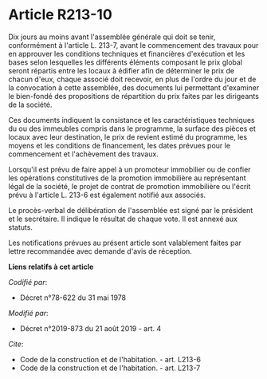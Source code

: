 # Article R213-10

Dix jours au moins avant l'assemblée générale qui doit se tenir, conformément à l'article L. 213-7, avant le commencement des
travaux pour en approuver les conditions techniques et financières d'exécution et les bases selon lesquelles les différents
éléments composant le prix global seront répartis entre les locaux à édifier afin de déterminer le prix de chacun d'eux,
chaque associé doit recevoir, en plus de l'ordre du jour et de la convocation à cette assemblée, des documents lui permettant
d'examiner le bien-fondé des propositions de répartition du prix faites par les dirigeants de la société. 

Ces documents indiquent la consistance et les caractéristiques techniques du ou des immeubles compris dans le programme, la
surface des pièces et locaux avec leur destination, le prix de revient estimé du programme, les moyens et les conditions de
financement, les dates prévues pour le commencement et l'achèvement des travaux. 

Lorsqu'il est prévu de faire appel à un promoteur immobilier ou de confier les opérations constitutives de la promotion
immobilière au représentant légal de la société, le projet de contrat de promotion immobilière ou l'écrit prévu à l'article
L. 213-6 est également notifié aux associés. 

Le procès-verbal de délibération de l'assemblée est signé par le président et le secrétaire. Il indique le résultat de chaque
vote. Il est annexé aux statuts. 

Les notifications prévues au présent article sont valablement faites par lettre recommandée avec demande d'avis de réception.

**Liens relatifs à cet article**

_Codifié par_:

  - Décret n°78-622 du 31 mai 1978

_Modifié par_:

  - Décret n°2019-873 du 21 août 2019 - art. 4

_Cite_:

  - Code de la construction et de l'habitation. - art. L213-6
  - Code de la construction et de l'habitation. - art. L213-7
